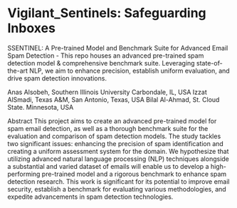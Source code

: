# Vigilant_Sentinels: Safeguarding Inboxes
SSENTINEL: A Pre-trained Model and Benchmark Suite for Advanced Email Spam Detection - This repo houses an advanced pre-trained spam detection model &amp; comprehensive benchmark suite. Leveraging state-of-the-art NLP, we aim to enhance precision, establish uniform evaluation, and drive spam detection innovations. 

Anas Alsobeh, Southern Illinois University Carbondale, IL, USA
Izzat AlSmadi, Texas A&M, San Antonio, Texas, USA
Bilal Al-Ahmad, St. Cloud State. Minnesota, USA

Abstract 
This project aims to create an advanced pre-trained model for spam email detection, as well as a thorough benchmark suite for the evaluation and comparison of spam detection models. The study tackles two significant issues: enhancing the precision of spam identification and creating a uniform assessment system for the domain. We hypothesize that utilizing advanced natural language processing (NLP) techniques alongside a substantial and varied dataset of emails will enable us to develop a high-performing pre-trained model and a rigorous benchmark to enhance spam detection research. This work is significant for its potential to improve email security, establish a benchmark for evaluating various methodologies, and expedite advancements in spam detection technologies.
